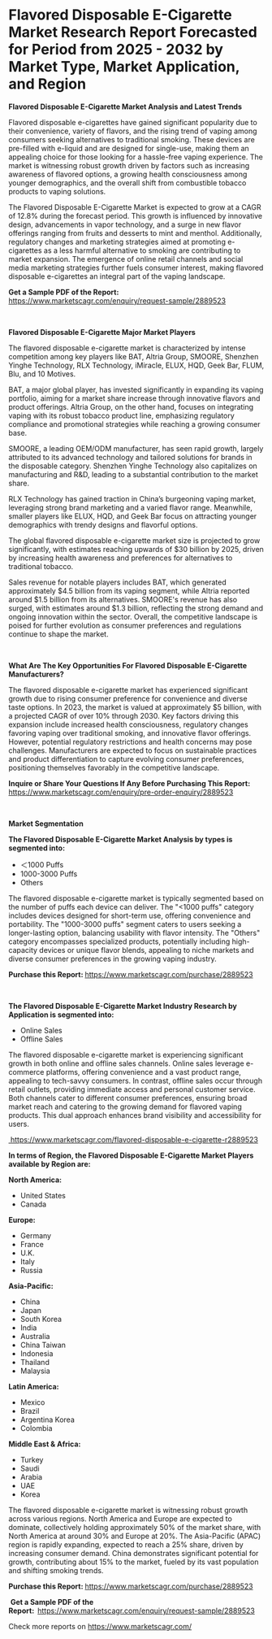 <p><h1>Flavored Disposable E-Cigarette Market Research Report Forecasted for Period from 2025 -  2032 by Market Type, Market Application, and Region</h1></p><p><strong>Flavored Disposable E-Cigarette Market Analysis and Latest Trends</strong></p>
<p><p>Flavored disposable e-cigarettes have gained significant popularity due to their convenience, variety of flavors, and the rising trend of vaping among consumers seeking alternatives to traditional smoking. These devices are pre-filled with e-liquid and are designed for single-use, making them an appealing choice for those looking for a hassle-free vaping experience. The market is witnessing robust growth driven by factors such as increasing awareness of flavored options, a growing health consciousness among younger demographics, and the overall shift from combustible tobacco products to vaping solutions.</p><p>The Flavored Disposable E-Cigarette Market is expected to grow at a CAGR of 12.8% during the forecast period. This growth is influenced by innovative design, advancements in vapor technology, and a surge in new flavor offerings ranging from fruits and desserts to mint and menthol. Additionally, regulatory changes and marketing strategies aimed at promoting e-cigarettes as a less harmful alternative to smoking are contributing to market expansion. The emergence of online retail channels and social media marketing strategies further fuels consumer interest, making flavored disposable e-cigarettes an integral part of the vaping landscape.</p></p>
<p><strong>Get a Sample PDF of the Report:&nbsp;</strong> <a href="https://www.marketscagr.com/enquiry/request-sample/2889523?utm_campaign=2796&utm_medium=2&utm_source=Github&utm_content=ia&utm_term=14032025&utm_id=flavored-disposable-e-cigarette">https://www.marketscagr.com/enquiry/request-sample/2889523</a></p>
<p>&nbsp;</p>
<p><strong>Flavored Disposable E-Cigarette Major Market Players</strong></p>
<p><p>The flavored disposable e-cigarette market is characterized by intense competition among key players like BAT, Altria Group, SMOORE, Shenzhen Yinghe Technology, RLX Technology, iMiracle, ELUX, HQD, Geek Bar, FLUM, Blu, and 10 Motives. </p><p>BAT, a major global player, has invested significantly in expanding its vaping portfolio, aiming for a market share increase through innovative flavors and product offerings. Altria Group, on the other hand, focuses on integrating vaping with its robust tobacco product line, emphasizing regulatory compliance and promotional strategies while reaching a growing consumer base.</p><p>SMOORE, a leading OEM/ODM manufacturer, has seen rapid growth, largely attributed to its advanced technology and tailored solutions for brands in the disposable category. Shenzhen Yinghe Technology also capitalizes on manufacturing and R&D, leading to a substantial contribution to the market share.</p><p>RLX Technology has gained traction in China’s burgeoning vaping market, leveraging strong brand marketing and a varied flavor range. Meanwhile, smaller players like ELUX, HQD, and Geek Bar focus on attracting younger demographics with trendy designs and flavorful options.</p><p>The global flavored disposable e-cigarette market size is projected to grow significantly, with estimates reaching upwards of $30 billion by 2025, driven by increasing health awareness and preferences for alternatives to traditional tobacco. </p><p>Sales revenue for notable players includes BAT, which generated approximately $4.5 billion from its vaping segment, while Altria reported around $1.5 billion from its alternatives. SMOORE's revenue has also surged, with estimates around $1.3 billion, reflecting the strong demand and ongoing innovation within the sector. Overall, the competitive landscape is poised for further evolution as consumer preferences and regulations continue to shape the market.</p></p>
<p>&nbsp;</p>
<p><strong>What Are The Key Opportunities For Flavored Disposable E-Cigarette Manufacturers?</strong></p>
<p><p>The flavored disposable e-cigarette market has experienced significant growth due to rising consumer preference for convenience and diverse taste options. In 2023, the market is valued at approximately $5 billion, with a projected CAGR of over 10% through 2030. Key factors driving this expansion include increased health consciousness, regulatory changes favoring vaping over traditional smoking, and innovative flavor offerings. However, potential regulatory restrictions and health concerns may pose challenges. Manufacturers are expected to focus on sustainable practices and product differentiation to capture evolving consumer preferences, positioning themselves favorably in the competitive landscape.</p></p>
<p><strong>Inquire or Share Your Questions If Any Before Purchasing This Report:</strong> <a href="https://www.marketscagr.com/enquiry/pre-order-enquiry/2889523?utm_campaign=2796&utm_medium=2&utm_source=Github&utm_content=ia&utm_term=14032025&utm_id=flavored-disposable-e-cigarette">https://www.marketscagr.com/enquiry/pre-order-enquiry/2889523</a></p>
<p>&nbsp;</p>
<p><strong>Market Segmentation</strong></p>
<p><strong>The Flavored Disposable E-Cigarette Market Analysis by types is segmented into:</strong></p>
<p><ul><li>＜1000 Puffs</li><li>1000-3000 Puffs</li><li>Others</li></ul></p>
<p><p>The flavored disposable e-cigarette market is typically segmented based on the number of puffs each device can deliver. The "<1000 puffs" category includes devices designed for short-term use, offering convenience and portability. The "1000-3000 puffs" segment caters to users seeking a longer-lasting option, balancing usability with flavor intensity. The "Others" category encompasses specialized products, potentially including high-capacity devices or unique flavor blends, appealing to niche markets and diverse consumer preferences in the growing vaping industry.</p></p>
<p><strong>Purchase this Report:&nbsp;</strong><a href="https://www.marketscagr.com/purchase/2889523?utm_campaign=2796&utm_medium=2&utm_source=Github&utm_content=ia&utm_term=14032025&utm_id=flavored-disposable-e-cigarette">https://www.marketscagr.com/purchase/2889523</a></p>
<p>&nbsp;</p>
<p><strong>The Flavored Disposable E-Cigarette Market Industry Research by Application is segmented into:</strong></p>
<p><ul><li>Online Sales</li><li>Offline Sales</li></ul></p>
<p><p>The flavored disposable e-cigarette market is experiencing significant growth in both online and offline sales channels. Online sales leverage e-commerce platforms, offering convenience and a vast product range, appealing to tech-savvy consumers. In contrast, offline sales occur through retail outlets, providing immediate access and personal customer service. Both channels cater to different consumer preferences, ensuring broad market reach and catering to the growing demand for flavored vaping products. This dual approach enhances brand visibility and accessibility for users.</p></p>
<p><a href="https://www.marketscagr.com/flavored-disposable-e-cigarette-r2889523?utm_campaign=2796&utm_medium=2&utm_source=Github&utm_content=ia&utm_term=14032025&utm_id=flavored-disposable-e-cigarette">&nbsp;https://www.marketscagr.com/flavored-disposable-e-cigarette-r2889523</a></p>
<p><strong>In terms of Region, the Flavored Disposable E-Cigarette Market Players available by Region are:</strong></p>
<p>
    <p> <strong> North America: </strong>
        <ul>
            <li>United States</li>
            <li>Canada</li>
        </ul>
        </p> 
    <p> <strong> Europe: </strong>
        <ul>
            <li>Germany</li>
            <li>France</li>
            <li>U.K.</li>
            <li>Italy</li>
            <li>Russia</li>
        </ul>
        </p> 
    <p> <strong> Asia-Pacific: </strong>
        <ul>
            <li>China</li>
            <li>Japan</li>
            <li>South Korea</li>
            <li>India</li>
            <li>Australia</li>
            <li>China Taiwan</li>
            <li>Indonesia</li>
            <li>Thailand</li>
            <li>Malaysia</li>
        </ul>
        </p> 
    <p> <strong> Latin America: </strong>
        <ul>
            <li>Mexico</li>
            <li>Brazil</li>
            <li>Argentina Korea</li>
            <li>Colombia</li>
        </ul>
        </p> 
    <p> <strong> Middle East & Africa: </strong>
        <ul>
            <li>Turkey</li>
            <li>Saudi</li>
            <li>Arabia</li>
            <li>UAE</li>
            <li>Korea</li>
        </ul>
    </p>
    </p>
<p><p>The flavored disposable e-cigarette market is witnessing robust growth across various regions. North America and Europe are expected to dominate, collectively holding approximately 50% of the market share, with North America at around 30% and Europe at 20%. The Asia-Pacific (APAC) region is rapidly expanding, expected to reach a 25% share, driven by increasing consumer demand. China demonstrates significant potential for growth, contributing about 15% to the market, fueled by its vast population and shifting smoking trends.</p></p>
<p><strong>Purchase this Report: </strong><a href="https://www.marketscagr.com/purchase/2889523?utm_campaign=2796&utm_medium=2&utm_source=Github&utm_content=ia&utm_term=14032025&utm_id=flavored-disposable-e-cigarette">https://www.marketscagr.com/purchase/2889523</a></p>
<p>&nbsp;<strong>Get a Sample PDF of the Report:&nbsp;&nbsp;</strong><a href="https://www.marketscagr.com/enquiry/request-sample/2889523?utm_campaign=2796&utm_medium=2&utm_source=Github&utm_content=ia&utm_term=14032025&utm_id=flavored-disposable-e-cigarette">https://www.marketscagr.com/enquiry/request-sample/2889523</a></p>
<p><strong></strong></p>
<p>Check more reports on <a href="https://www.marketscagr.com/?utm_campaign=2796&utm_medium=2&utm_source=Github&utm_content=ia&utm_term=14032025&utm_id=flavored-disposable-e-cigarette">https://www.marketscagr.com/</a></p>